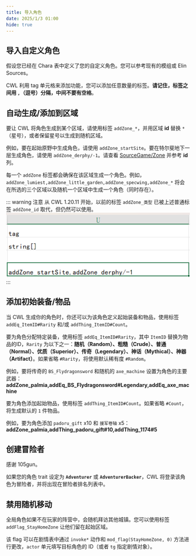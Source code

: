 ```yaml
---
title: 导入角色
date: 2025/1/3 01:00
hide: true
---
```


## 导入自定义角色

假设您已经在 Chara 表中定义了您的自定义角色。您可以参考现有的模组或 Elin Sources。
<LinkCard t="SourceChara" u="https://docs.google.com/spreadsheets/d/1CJqsXFF2FLlpPz710oCpNFYF4W_5yoVn" />

CWL 利用 tag 单元格来添加功能，您可以添加任意数量的标签。**请记住，标签之间用 `,`（逗号）分隔，中间不要有空格**。

## 自动生成/添加到区域

要让 CWL 将角色生成到某个区域，请使用标签 `addZone_*`，并用区域 **id** 替换 `*`（星号），或者保留星号以生成到随机区域。

例如，要在起始原野中生成角色，请使用 `addZone_startSite`。要在特尔斐地下一层生成角色，请使用 `addZone_derphy/-1`。请查看 [SourceGame/Zone](https://docs.google.com/spreadsheets/d/16-LkHtVqjuN9U0rripjBn-nYwyqqSGg_/edit?gid=1819250752#gid=1819250752) 并参考 **id** 列。

每一个 `addZone` 标签都会确保在该区域生成一个角色。例如，`addZone_lumiest,addZone_little_garden,addZone_specwing,addZone_*` 将会在所选的三个区域以及随机一个区域中生成一个角色（同时存在）。

::: warning 注意
从 CWL 1.20.11 开始，以前的标签 `addZone_类型` 已被上述普通标签 `addZone_id` 取代，但仍然可以使用。  
![img](./assets/spawn_chara.png)
:::

## 添加初始装备/物品

当 CWL 生成你的角色时，你还可以为该角色定义起始装备和物品，使用标签 `addEq_ItemID#Rarity` 和/或 `addThing_ItemID#Count`。

要为角色分配特定装备，使用标签 `addEq_ItemID#Rarity`，其中 `ItemID` 替换为物品的ID，`Rarity` 为以下之一：**随机（Random）、粗糙（Crude）、普通（Normal）、优质（Superior）、传奇（Legendary）、神话（Mythical）、神器（Artifact）**。如果省略 `#Rarity`，将使用默认稀有度 `#Random`。

例如，要将传奇的 `BS_Flydragonsword` 和随机的 `axe_machine` 设置为角色的主要武器：
**addZone_palmia,addEq_BS_Flydragonsword#Legendary,addEq_axe_machine**

要为角色添加起始物品，使用标签 `addThing_ItemID#Count`。如果省略 `#Count`，将生成默认的 `1` 件物品。

例如，要为角色添加 `padoru_gift` x10 和 `援军卷轴` x5：
**addZone_palmia,addThing_padoru_gift#10,addThing_1174#5**

## 创建冒险者

感谢 105gun。

如果您的角色 trait 设定为 **`Adventurer`** 或 **`AdventurerBacker`**，CWL 将登录该角色为冒险者，并将出现在冒险者排名列表中。

## 禁用随机移动

全局角色如果不在玩家的阵营中，会随机拜访其他城镇。您可以使用标签 `addFlag_StayHomeZone` 让他们留在起始区域。

该 flag 可以在剧情表中通过 `invoke*` 动作和 `mod_flag(StayHomeZone, 0)` 方法进行更改，`actor` 单元填写目标角色的 ID（或者 `tg` 指定剧情对象）。